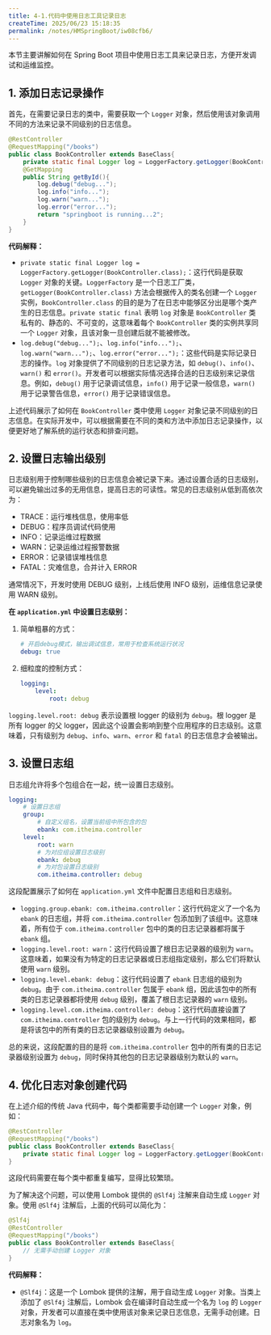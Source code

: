 ```yaml
---
title: 4-1.代码中使用日志工具记录日志
createTime: 2025/06/23 15:18:35
permalink: /notes/HMSpringBoot/iw08cfb6/
---
```

本节主要讲解如何在 Spring Boot 项目中使用日志工具来记录日志，方便开发调试和运维监控。

## 1. 添加日志记录操作

首先，在需要记录日志的类中，需要获取一个 `Logger` 对象，然后使用该对象调用不同的方法来记录不同级别的日志信息。

```JAVA
@RestController
@RequestMapping("/books")
public class BookController extends BaseClass{
    private static final Logger log = LoggerFactory.getLogger(BookController.class);
    @GetMapping
    public String getById(){
        log.debug("debug...");
        log.info("info...");
        log.warn("warn...");
        log.error("error...");
        return "springboot is running...2";
    }
}
```

**代码解释：**

*   `private static final Logger log = LoggerFactory.getLogger(BookController.class);`：这行代码是获取 `Logger` 对象的关键。`LoggerFactory` 是一个日志工厂类，`getLogger(BookController.class)` 方法会根据传入的类名创建一个 `Logger` 实例，`BookController.class` 的目的是为了在日志中能够区分出是哪个类产生的日志信息。`private static final` 表明 `log` 对象是 `BookController` 类私有的、静态的、不可变的，这意味着每个 `BookController` 类的实例共享同一个 `Logger` 对象，且该对象一旦创建后就不能被修改。
*   `log.debug("debug...");`、`log.info("info...");`、`log.warn("warn...");`、`log.error("error...");`：这些代码是实际记录日志的操作。`log` 对象提供了不同级别的日志记录方法，如 `debug()`、`info()`、`warn()` 和 `error()`。开发者可以根据实际情况选择合适的日志级别来记录信息。例如，`debug()` 用于记录调试信息，`info()` 用于记录一般信息，`warn()` 用于记录警告信息，`error()` 用于记录错误信息。

上述代码展示了如何在 `BookController` 类中使用 `Logger` 对象记录不同级别的日志信息。在实际开发中，可以根据需要在不同的类和方法中添加日志记录操作，以便更好地了解系统的运行状态和排查问题。

## 2. 设置日志输出级别

日志级别用于控制哪些级别的日志信息会被记录下来。通过设置合适的日志级别，可以避免输出过多的无用信息，提高日志的可读性。常见的日志级别从低到高依次为：

*   TRACE：运行堆栈信息，使用率低
*   DEBUG：程序员调试代码使用
*   INFO：记录运维过程数据
*   WARN：记录运维过程报警数据
*   ERROR：记录错误堆栈信息
*   FATAL：灾难信息，合并计入 ERROR

通常情况下，开发时使用 DEBUG 级别，上线后使用 INFO 级别，运维信息记录使用 WARN 级别。

**在 `application.yml` 中设置日志级别：**

1. 简单粗暴的方式：

	```yaml
	# 开启debug模式，输出调试信息，常用于检查系统运行状况
	debug: true
	```

2. 细粒度的控制方式：

	```yaml
	logging:
		level:
	    	root: debug
	```

`logging.level.root: debug` 表示设置根 logger 的级别为 `debug`。根 logger 是所有 logger 的父 logger，因此这个设置会影响到整个应用程序的日志级别。这意味着，只有级别为 `debug`、`info`、`warn`、`error` 和 `fatal` 的日志信息才会被输出。

## 3. 设置日志组

日志组允许将多个包组合在一起，统一设置日志级别。

```yaml
logging:
	# 设置日志组
    group:
    	# 自定义组名，设置当前组中所包含的包
        ebank: com.itheima.controller
    level:
    	root: warn
        # 为对应组设置日志级别
        ebank: debug
    	# 为对包设置日志级别
        com.itheima.controller: debug
```

这段配置展示了如何在 `application.yml` 文件中配置日志组和日志级别。

*   `logging.group.ebank: com.itheima.controller`：这行代码定义了一个名为 `ebank` 的日志组，并将 `com.itheima.controller` 包添加到了该组中。这意味着，所有位于 `com.itheima.controller` 包中的类的日志记录器都将属于 `ebank` 组。
*   `logging.level.root: warn`：这行代码设置了根日志记录器的级别为 `warn`。这意味着，如果没有为特定的日志记录器或日志组指定级别，那么它们将默认使用 `warn` 级别。
*   `logging.level.ebank: debug`：这行代码设置了 `ebank` 日志组的级别为 `debug`。由于 `com.itheima.controller` 包属于 `ebank` 组，因此该包中的所有类的日志记录器都将使用 `debug` 级别，覆盖了根日志记录器的 `warn` 级别。
*   `logging.level.com.itheima.controller: debug`：这行代码直接设置了 `com.itheima.controller` 包的级别为 `debug`。与上一行代码的效果相同，都是将该包中的所有类的日志记录器级别设置为 `debug`。

总的来说，这段配置的目的是将 `com.itheima.controller` 包中的所有类的日志记录器级别设置为 `debug`，同时保持其他包的日志记录器级别为默认的 `warn`。

## 4. 优化日志对象创建代码

在上述介绍的传统 Java 代码中，每个类都需要手动创建一个 `Logger` 对象，例如：

```java
@RestController
@RequestMapping("/books")
public class BookController extends BaseClass{
    private static final Logger log = LoggerFactory.getLogger(BookController.class);
}
```

这段代码需要在每个类中都重复编写，显得比较繁琐。

为了解决这个问题，可以使用 Lombok 提供的 `@Slf4j` 注解来自动生成 `Logger` 对象。使用 `@Slf4j` 注解后，上面的代码可以简化为：

```java
@Slf4j
@RestController
@RequestMapping("/books")
public class BookController extends BaseClass{
    // 无需手动创建 Logger 对象
}
```

**代码解释：**

*   `@Slf4j`：这是一个 Lombok 提供的注解，用于自动生成 `Logger` 对象。当类上添加了 `@Slf4j` 注解后，Lombok 会在编译时自动生成一个名为 `log` 的 `Logger` 对象，开发者可以直接在类中使用该对象来记录日志信息，无需手动创建。日志对象名为 `log`。
